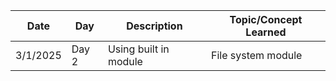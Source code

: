 | Date     | Day   | Description           | Topic/Concept Learned |
| -------- | ----- | --------------------- | --------------------- |
| 3/1/2025 | Day 2 | Using built in module | File system module    |
